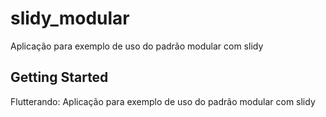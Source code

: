 # slidy_modular

Aplicação para exemplo de uso do padrão modular com slidy

## Getting Started

Flutterando:
Aplicação para exemplo de uso do padrão modular com slidy
